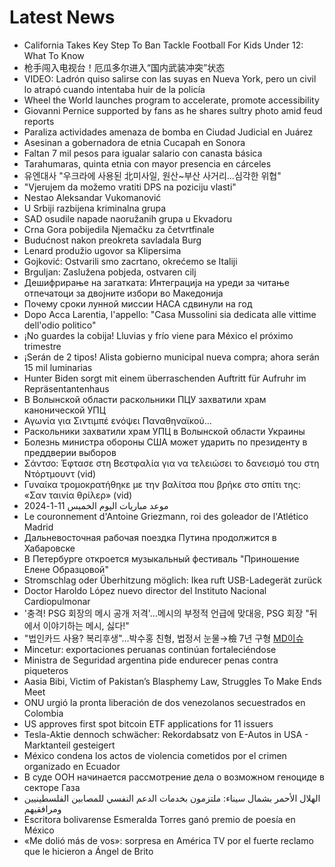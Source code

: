 # Latest News
-  California Takes Key Step To Ban Tackle Football For Kids Under 12: What To Know
-  枪手闯入电视台！厄瓜多尔进入“国内武装冲突”状态
-  VIDEO: Ladrón quiso salirse con las suyas en Nueva York, pero un civil lo atrapó cuando intentaba huir de la policía
-  Wheel the World launches program to accelerate, promote accessibility
-  Giovanni Pernice supported by fans as he shares sultry photo amid feud reports
-  Paraliza actividades amenaza de bomba en Ciudad Judicial en Juárez
-  Asesinan a gobernadora de etnia Cucapah en Sonora
-  Faltan 7 mil pesos para igualar salario con canasta básica
-  Tarahumaras, quinta etnia con mayor presencia en cárceles
-  유엔대사 "우크라에 사용된 北미사일, 원산~부산 사거리...심각한 위협"
-  "Vjerujem da možemo vratiti DPS na poziciju vlasti"
-  Nestao Aleksandar Vukomanović
-  U Srbiji razbijena kriminalna grupa
-  SAD osudile napade naoružanih grupa u Ekvadoru
-  Crna Gora pobijedila Njemačku za četvrtfinale
-  Budućnost nakon preokreta savladala Burg
-  Lenard produžio ugovor sa Klipersima
-  Gojković: Ostvarili smo zacrtano, okrećemo se Italiji
-  Brguljan: Zaslužena pobjeda, ostvaren cilj
-  Дешифрирање на загатката: Интеграција на уреди за читање отпечатоци за двојните избори во Македонија
-  Почему сроки лунной миссии НАСА сдвинули на год
-  Dopo Acca Larentia, l'appello: "Casa Mussolini sia dedicata alle vittime dell'odio politico"
-  ¡No guardes la cobija! Lluvias y frío viene para México el próximo trimestre
-  ¡Serán de 2 tipos! Alista gobierno municipal nueva compra; ahora serán 15 mil luminarias
-  Hunter Biden sorgt mit einem überraschenden Auftritt für Aufruhr im Repräsentantenhaus
-  В Волынской области раскольники ПЦУ захватили храм канонической УПЦ
-  Αγωνία για Σιντιμπέ ενόψει Παναθηναϊκού…
-  Раскольники захватили храм УПЦ в Волынской области Украины
-  Болезнь министра обороны США может ударить по президенту в преддверии выборов
-  Σάντσο: Έφτασε στη Βεστφαλία για να τελειώσει το δανεισμό του στη Ντόρτμουντ (vid)
-  Γυναίκα τρομοκρατήθηκε με την βαλίτσα που βρήκε στο σπίτι της: «Σαν ταινία θρίλερ» (vid)
-  موعد مباريات اليوم الخميس 11-1-2024
-  Le couronnement d'Antoine Griezmann, roi des goleador de l'Atlético Madrid
-  Дальневосточная рабочая поездка Путина продолжится в Хабаровске
-  В Петербурге откроется музыкальный фестиваль "Приношение Елене Образцовой"
-  Stromschlag oder Überhitzung möglich: Ikea ruft USB-Ladegerät zurück
-  Doctor Haroldo López nuevo director del Instituto Nacional Cardiopulmonar
-  '충격! PSG 회장의 메시 공개 저격'…메시의 부정적 언급에 맞대응, PSG 회장 "뒤에서 이야기하는 메시, 싫다!"
-  "법인카드 사용? 복리후생"…박수홍 친형, 법정서 눈물→檢 7년 구형 [MD이슈](종합)
-  Mincetur: exportaciones peruanas continúan fortaleciéndose
-  Ministra de Seguridad argentina pide endurecer penas contra piqueteros
-  Aasia Bibi, Victim of Pakistan’s Blasphemy Law, Struggles To Make Ends Meet
-  ONU urgió la pronta liberación de dos venezolanos secuestrados en Colombia
-  US approves first spot bitcoin ETF applications for 11 issuers
-  Tesla-Aktie dennoch schwächer: Rekordabsatz von E-Autos in USA - Marktanteil gesteigert
-  México condena los actos de violencia cometidos por el crimen organizado en Ecuador
-  В суде ООН начинается рассмотрение дела о возможном геноциде в секторе Газа
-  الهلال الأحمر بشمال سيناء: ملتزمون بخدمات الدعم النفسي للمصابين الفلسطينيين ومرافقيهم
-  Escritora bolivarense Esmeralda Torres ganó premio de poesía en México
-  «Me dolió más de vos»: sorpresa en América TV por el fuerte reclamo que le hicieron a Ángel de Brito
